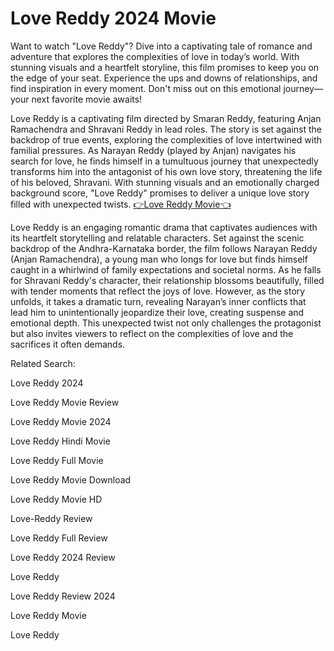 <h1> Love Reddy 2024 Movie </h1>
<p>Want to watch "Love Reddy"? Dive into a captivating tale of romance and adventure that explores the complexities of love in today’s world. With stunning visuals and a heartfelt storyline, this film promises to keep you on the edge of your seat. Experience the ups and downs of relationships, and find inspiration in every moment. Don't miss out on this emotional journey—your next favorite movie awaits! </p>
<p> Love Reddy is a captivating film directed by Smaran Reddy, featuring Anjan Ramachendra and Shravani Reddy in lead roles. The story is set against the backdrop of true events, exploring the complexities of love intertwined with familial pressures. As Narayan Reddy (played by Anjan) navigates his search for love, he finds himself in a tumultuous journey that unexpectedly transforms him into the antagonist of his own love story, threatening the life of his beloved, Shravani. With stunning visuals and an emotionally charged background score, "Love Reddy" promises to deliver a unique love story filled with unexpected twists. <a href="https://tinyurl.com/LoveReddy"> 👉Love Reddy Movie👈</a> </p> 
<p>Love Reddy is an engaging romantic drama that captivates audiences with its heartfelt storytelling and relatable characters. Set against the scenic backdrop of the Andhra-Karnataka border, the film follows Narayan Reddy (Anjan Ramachendra), a young man who longs for love but finds himself caught in a whirlwind of family expectations and societal norms.
As he falls for Shravani Reddy's character, their relationship blossoms beautifully, filled with tender moments that reflect the joys of love. However, as the story unfolds, it takes a dramatic turn, revealing Narayan’s inner conflicts that lead him to unintentionally jeopardize their love, creating suspense and emotional depth. This unexpected twist not only challenges the protagonist but also invites viewers to reflect on the complexities of love and the sacrifices it often demands​. </p>
<p> Related Search: </p>
<p> Love Reddy 2024 </p>
<p> Love Reddy Movie Review</p>
<p> Love Reddy Movie 2024</p>
<p> Love Reddy Hindi Movie </p>
<p> Love Reddy Full Movie </p>
<p> Love Reddy Movie Download</p>
<p> Love Reddy Movie HD</p>
<p> Love-Reddy Review </p>
<p> Love Reddy Full Review </p>
<p> Love Reddy 2024 Review </p>
<p> Love Reddy  </p>
<p> Love Reddy Review 2024 </p>
<p> Love Reddy Movie </p>
<p> Love Reddy </p>
